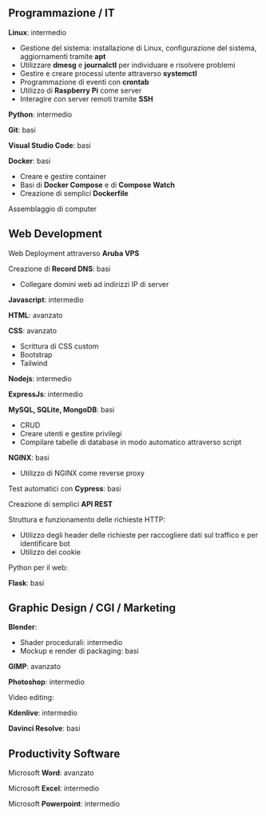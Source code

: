 
## Programmazione / IT

**Linux**: intermedio
- Gestione del sistema: installazione di Linux, configurazione del sistema, aggiornamenti tramite **apt**
- Utilizzare **dmesg** e **journalctl** per individuare e risolvere problemi
- Gestire e creare processi utente attraverso **systemctl**
- Programmazione di eventi con **crontab**
- Utilizzo di **Raspberry Pi** come server
- Interagire con server remoti tramite **SSH**

**Python**: intermedio

**Git**: basi

**Visual Studio Code**: basi

**Docker**: basi
- Creare e gestire container
- Basi di **Docker Compose** e di **Compose Watch**
- Creazione di semplici **Dockerfile**

Assemblaggio di computer

## Web Development

Web Deployment attraverso **Aruba VPS**

Creazione di **Record DNS**: basi
- Collegare domini web ad indirizzi IP di server

**Javascript**: intermedio

**HTML**: avanzato

**CSS**: avanzato
- Scrittura di CSS custom
- Bootstrap
- Tailwind

**Nodejs**: intermedio

**ExpressJs**: intermedio

**MySQL, SQLite, MongoDB**: basi
- CRUD
- Creare utenti e gestire privilegi
- Compilare tabelle di database in modo automatico attraverso script

**NGINX**: basi
- Utilizzo di NGINX come reverse proxy

Test automatici con **Cypress**: basi

Creazione di semplici **API REST**

Struttura e funzionamento delle richieste HTTP:
- Utilizzo degli header delle richieste per raccogliere dati sul traffico e per identificare bot
- Utilizzo dei cookie

Python per il web:

**Flask**: basi

## Graphic Design / CGI / Marketing

**Blender**:
- Shader procedurali: intermedio
- Mockup e render di packaging: basi

**GIMP**: avanzato

**Photoshop**: intermedio

Video editing:

**Kdenlive**: intermedio

**Davinci Resolve**: basi

## Productivity Software

Microsoft **Word**: avanzato

Microsoft **Excel**: intermedio

Microsoft **Powerpoint**: intermedio